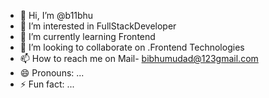 - 👋 Hi, I’m @b11bhu
- 👀 I’m interested in FullStackDeveloper
- 🌱 I’m currently learning Frontend
- 💞️ I’m looking to collaborate on .Frontend Technologies
- 📫 How to reach me on Mail- bibhumudad@123gmail.com
- 😄 Pronouns: ...
- ⚡ Fun fact: ...

<!---
b11bhu/b11bhu is a ✨ special ✨ repository because its `README.md` (this file) appears on your GitHub profile.
You can click the Preview link to take a look at your changes.
--->
